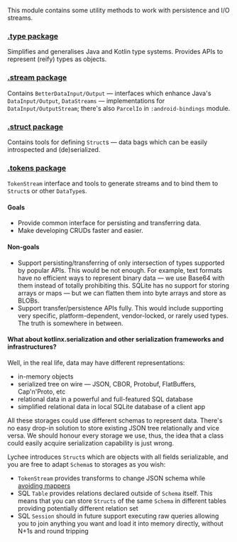 
This module contains some utility methods to work with persistence and I/O streams.

### [.type package](/persistence/src/main/kotlin/net/aquadc/persistence/type)

Simplifies and generalises Java and Kotlin type systems.
Provides APIs to represent (reify) types as objects.

### [.stream package](/persistence/src/main/kotlin/net/aquadc/persistence/stream)

Contains `BetterDataInput/Output` — interfaces which enhance Java's `DataInput/Output`,
`DataStreams` — implementations for `DataInput/OutputStream`;
there's also `ParcelIo` in `:android-bindings` module.

### [.struct package](/persistence/src/main/kotlin/net/aquadc/persistence/struct)

Contains tools for defining `Struct`s — data bags
which can be easily introspected and (de)serialized.

### [.tokens package](/persistence/src/main/kotlin/net/aquadc/persistence/tokens)

`TokenStream` interface and tools to generate streams
and to bind them to `Struct`s or other `DataType`s.

#### Goals

* Provide common interface for persisting and transferring data.
* Make developing CRUDs faster and easier.

#### Non-goals

* Support persisting/transferring of only intersection of types supported by popular APIs.
  This would be not enough. For example, text formats have no efficient ways to represent binary data —
  we use Base64 with them instead of totally prohibiting this.
  SQLite has no support for storing arrays or maps — but we can flatten them into byte arrays and store as BLOBs.
* Support transfer/persistence APIs fully.
  This would include supporting very specific, platform-dependent, vendor-locked, or rarely used types.
  The truth is somewhere in between.

#### What about kotlinx.serialization and other serialization frameworks and infrastructures?

Well, in the real life, data may have different representations:
* in-memory objects
* serialized tree on wire — JSON, CBOR, Protobuf, FlatBuffers, Cap'n'Proto, etc
* relational data in a powerful and full-featured SQL database
* simplified relational data in local SQLite database of a client app

All these storages could use different schemas to represent data.
There's no easy drop-in solution to store existing JSON tree relationally and vice versa.
We should honour every storage we use, thus,
the idea that a class could easily acquire serialization capability is just wrong.

Lychee introduces `Struct`s which are objects with all fields serializable,
and you are free to adapt `Schema`s to storages as you wish:
* `TokenStream` provides transforms to change JSON schema while [avoiding mappers](https://blog.jooq.org/2019/11/13/stop-mapping-stuff-in-your-middleware-use-sqls-xml-or-json-operators-instead/)
* SQL `Table` provides relations declared outside of `Schema` itself.
  This means that you can store `Structs` of the same `Schema` in different tables
  providing potentially different relation set
* SQL `Session` should in future support executing raw queries allowing you to join anything you want
  and load it into memory directly, without N+1s and round tripping
  
